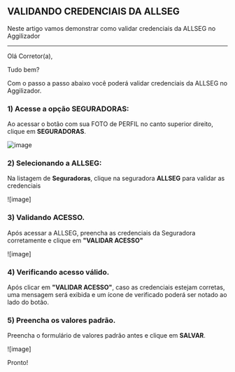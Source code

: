 ## VALIDANDO CREDENCIAIS DA ALLSEG
Neste artigo vamos demonstrar como validar credenciais da ALLSEG no Aggilizador

---

Olá Corretor(a),

Tudo bem?

Com o passo a passo abaixo você poderá validar credenciais da ALLSEG no Aggilizador.

### 1) Acesse a opção SEGURADORAS:

Ao acessar o botão com sua FOTO de PERFIL no canto superior direito, clique em **SEGURADORAS**.

![image](https://conversu-partner-assets.s3.sa-east-1.amazonaws.com/agger/wiki/seguradoras/validando-credenciais/c220eb72-5169-48ab-b4df-330f11a099aa.png)

### 2) Selecionando a ALLSEG:

Na listagem de **Seguradoras**, clique na seguradora **ALLSEG** para validar as credenciais

![image]

### 3) Validando ACESSO.

Após acessar a ALLSEG, preencha as credenciais da Seguradora corretamente e clique em **"VALIDAR ACESSO"**

![image]

### 4) Verificando acesso válido.

Após clicar em **"VALIDAR ACESSO"**, caso as credenciais estejam corretas, uma mensagem será exibida e um ícone de verificado poderá ser notado ao lado do botão.

### 5) Preencha os valores padrão.

Preencha o formulário de valores padrão antes e clique em **SALVAR**.

![image]

Pronto!
